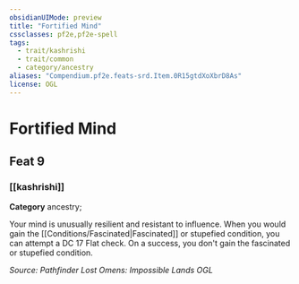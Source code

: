 ```yaml
---
obsidianUIMode: preview
title: "Fortified Mind"
cssclasses: pf2e,pf2e-spell
tags:
  - trait/kashrishi
  - trait/common
  - category/ancestry
aliases: "Compendium.pf2e.feats-srd.Item.0R15gtdXoXbrD8As"
license: OGL
---
```

# Fortified Mind
## Feat 9
### [[kashrishi]]

**Category** ancestry; 




Your mind is unusually resilient and resistant to influence. When you would gain the [[Conditions/Fascinated|Fascinated]] or stupefied condition, you can attempt a DC 17 Flat check. On a success, you don't gain the fascinated or stupefied condition.

*Source: Pathfinder Lost Omens: Impossible Lands*
*OGL*